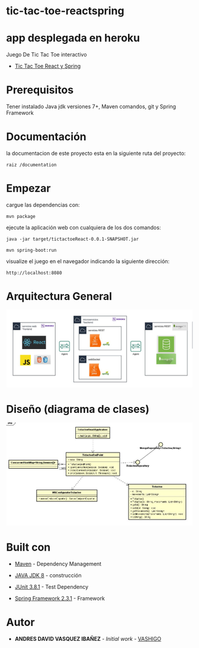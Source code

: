 # tic-tac-toe-reactspring

# app desplegada en heroku

Juego De Tic Tac Toe interactivo

* [Tic Tac Toe React y Spring](https://reac-tictactoe.herokuapp.com/)


# Prerequisitos

Tener instalado Java jdk versiones 7+, Maven comandos, git y Spring Framework

# Documentación

la documentacion de este proyecto esta en la siguiente ruta del proyecto:

```
raiz /documentation
```

# Empezar

cargue las dependencias con:

```
mvn package
```

ejecute la aplicación web con cualquiera de los dos comandos:

```
java -jar target/tictactoeReact-0.0.1-SNAPSHOT.jar
```

```
mvn spring-boot:run
```

visualize el juego en el navegador indicando la siguiente dirección:

```
http://localhost:8080
```

# Arquitectura General

<p align="center">
    <img  src="img/arquitectura.JPG">
</p>

# Diseño (diagrama de clases)

<p align="center">
    <img  src="img/diagrama.JPG">
</p>

# Built con

* [Maven](https://maven.apache.org/) - Dependency Management
* [JAVA JDK 8](http://www.oracle.com/technetwork/java/javase/overview/index.html) - construcción
* [JUnit 3.8.1](https://mvnrepository.com/artifact/junit/junit/3.8.1) - Test Dependency

* [Spring Framework 2.3.1](https://spring.io/projects/spring-framework) - Framework



# Autor

* **ANDRES DAVID VASQUEZ IBAÑEZ** - *Initial work* - [VASHIGO](https://github.com/vashigo)